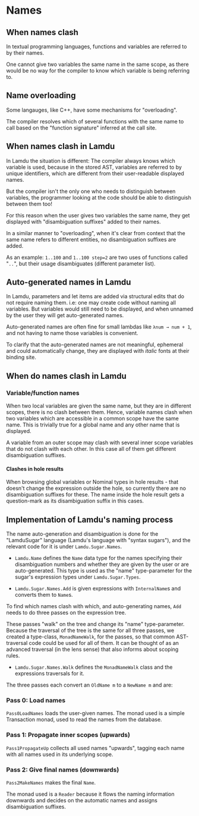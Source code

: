 # Names

## When names clash

In textual programming languages, functions and variables are referred to by their names.

One cannot give two variables the same name in the same scope,
as there would be no way for the compiler to know which variable is being referring to.

## Name overloading

Some langauges, like C++, have some mechanisms for "overloading".

The compiler resolves which of several functions with the same name to call
based on the "function signature" inferred at the call site.

## When names clash in Lamdu

In Lamdu the situation is different: The compiler always knows which variable is used,
because in the stored AST, variables are referred to by unique identifiers,
which are different from their user-readable displayed names.

But the compiler isn't the only one who needs to distinguish between variables,
the programmer looking at the code should be able to distinguish between them too!

For this reason when the user gives two variables the same name,
they get displayed with "disambiguation suffixes" added to their names.

In a similar manner to "overloading",
when it's clear from context that the same name refers to different entities,
no disambiguation suffixes are added.

As an example: `1..100` and `1..100 step=2` are two uses of functions called "`..`", but their usage disambiguates (different parameter list).

## Auto-generated names in Lamdu

In Lamdu, parameters and let items are added via structural edits that do not require naming them.
i.e: one may create code without naming all variables.
But variables would still need to be displayed,
and when unnamed by the user they will get auto-generated names.

Auto-generated names are often fine for small lambdas like `λnum → num + 1`, and not having to name those variables is convenient.

To clarify that the auto-generated names are not meaningful, ephemeral and could automatically
change, they are displayed with *italic* fonts at their binding site.

## When do names clash in Lamdu

### Variable/function names

When two local variables are given the same name, but they are in different scopes, there is no
clash between them.  Hence, variable names clash when two variables which are accessible in a common
scope have the same name. This is trivially true for a global name and any other name that is
displayed.

A variable from an outer scope may clash with several inner scope variables that do not clash with
each other. In this case all of them get different disambiguation suffixes.

#### Clashes in hole results

When browsing global variables or Nominal types in hole results - that doesn't change the expression
outside the hole, so currently there are no disambiguation suffixes for these. The name inside the
hole result gets a question-mark as its disambiguation suffix in this cases.

## Implementation of Lamdu's naming process

The name auto-generation and disambiguation is done for the "LamduSugar" language (Lamdu's language
with "syntax sugars"), and the relevant code for it is under `Lamdu.Sugar.Names`.

* `Lamdu.Name` defines the `Name` data type for the names specifying their disambiguation numbers
  and whether they are given by the user or are auto-generated. This type is used as the "name"
  type-parameter for the sugar's expression types under `Lamdu.Sugar.Types`.

* `Lamdu.Sugar.Names.Add` is given expressions with `InternalName`s and converts them to `Name`s.

To find which names clash with which, and auto-generating names, `Add` needs to do
three passes on the expression tree.

These passes "walk" on the tree and change its "name" type-parameter. Because the traversal of the
tree is the same for all three passes, we created a type-class, `MonadNameWalk`, for the passes, so
that common AST-traversal code could be used for all of them. It can be thought of as an advanced
traversal (in the lens sense) that also informs about scoping rules.

* `Lamdu.Sugar.Names.Walk` defines the `MonadNameWalk` class and the expressions traversals for it.

The three passes each convert an `OldName m` to a `NewName m` and are:

### Pass 0: Load names

`Pass0LoadNames` loads the user-given names.  The monad used is a simple Transaction monad, used to
read the names from the database.

### Pass 1: Propagate inner scopes (upwards)

`Pass1PropagateUp` collects all used names "upwards", tagging each name with all names used in its underlying scope.

### Pass 2: Give final names (downwards)

`Pass2MakeNames` makes the final `Name`.

The monad used is a `Reader` because it flows the naming information downwards and decides on the
automatic names and assigns disambiguation suffixes.
